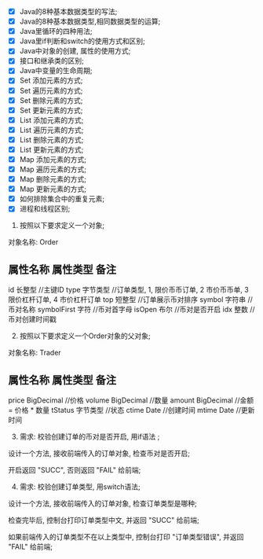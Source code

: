 + [x] Java的8种基本数据类型的写法;
+ [x] Java的8种基本数据类型,相同数据类型的运算;
+ [x] Java里循环的四种用法;
+ [x] Java里if判断和switch的使用方式和区别;
+ [x] Java中对象的创建, 属性的使用方式;
+ [x] 接口和继承类的区别; 
+ [x] Java中变量的生命周期;
+ [x] Set 添加元素的方式;
+ [x] Set 遍历元素的方式;
+ [x] Set 删除元素的方式;
+ [x] Set 更新元素的方式;
+ [x] List 添加元素的方式;
+ [x] List 遍历元素的方式;
+ [x] List 删除元素的方式;
+ [x] List 更新元素的方式;
+ [x] Map 添加元素的方式;
+ [x] Map 遍历元素的方式;
+ [x] Map 删除元素的方式;
+ [x] Map 更新元素的方式;
+ [x] 如何排除集合中的重复元素;
+ [x] 进程和线程区别;

1. 按照以下要求定义一个对象;

对象名称: Order

属性名称       属性类型    备注
------------------------------------------------
id            长整型      //主键ID
type          字节类型    //订单类型, 1, 限价币币订单, 2 市价币币单, 3 限价杠杆订单, 4 市价杠杆订单
top           短整型      //订单展示币对排序
symbol        字符串      //币对名称
symbolFirst   字符        //币对首字母
isOpen        布尔        //币对是否开启
idx           整数        //币对创建时间戳


2. 按照以下要求定义一个Order对象的父对象;

对象名称: Trader

属性名称       属性类型    备注
------------------------------------------------
price         BigDecimal  //价格
volume        BigDecimal  //数量
amount        BigDecimal  //金额 = 价格 * 数量
tStatus       字节类型     //状态
ctime         Date        //创建时间
mtime         Date        //更新时间


3. 需求: 校验创建订单的币对是否开启, 用if语法 ; 

设计一个方法, 接收前端传入的订单对象, 检查币对是否开启;

开启返回 "SUCC", 否则返回 "FAIL" 给前端;


4. 需求: 校验创建订单类型, 用switch语法;

设计一个方法, 接收前端传入的订单对象, 检查订单类型是哪种;

检查完毕后, 控制台打印订单类型中文, 并返回 "SUCC" 给前端; 

如果前端传入的订单类型不在以上类型中, 控制台打印 "订单类型错误", 并返回 "FAIL" 给前端; 

